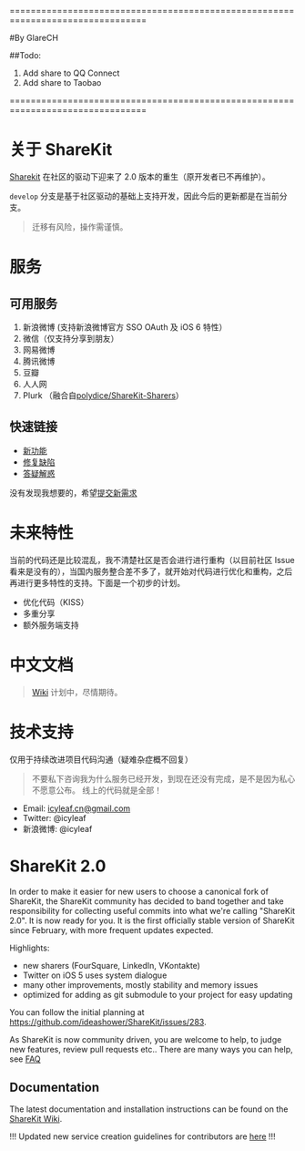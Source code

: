 ================================================================================

#By GlareCH

##Todo:

1. Add share to QQ Connect
1. Add share to Taobao


================================================================================
# 关于 ShareKit

[Sharekit](https://github.com/ShareKit/ShareKit) 在社区的驱动下迎来了 2.0 版本的重生（原开发者已不再维护）。

`develop` 分支是基于社区驱动的基础上支持开发，因此今后的更新都是在当前分支。

> 迁移有风险，操作需谨慎。

# 服务

## 可用服务

1. 新浪微博 (支持新浪微博官方 SSO OAuth 及 iOS 6 特性）
2. 微信（仅支持分享到朋友）
3. 网易微博
4. 腾讯微博
5. 豆瓣
6. 人人网
7. Plurk （融合自[polydice/ShareKit-Sharers](https://github.com/polydice/ShareKit-Sharers)）

## 快速链接

* [新功能](https://github.com/icyleaf/ShareKit/issues?labels=enhancement)
* [修复缺陷](https://github.com/icyleaf/ShareKit/issues?labels=bug)
* [答疑解惑](https://github.com/icyleaf/ShareKit/issues?labels=question)

没有发现我想要的，希望[提交新需求](https://github.com/icyleaf/ShareKit/issues/new)


# 未来特性

当前的代码还是比较混乱，我不清楚社区是否会进行进行重构（以目前社区 Issue 看来是没有的），当国内服务整合差不多了，就开始对代码进行优化和重构，之后再进行更多特性的支持。下面是一个初步的计划。

* 优化代码（KISS）
* 多重分享
* 额外服务端支持


# 中文文档

> [Wiki](https://github.com/icyleaf/ShareKit/wiki) 计划中，尽情期待。


# 技术支持

仅用于持续改进项目代码沟通（疑难杂症概不回复）

 > 不要私下咨询我为什么服务已经开发，到现在还没有完成，是不是因为私心不愿意公布。
 > 线上的代码就是全部！

* Email: icyleaf.cn@gmail.com
* Twitter: @icyleaf
* 新浪微博: @icyleaf


ShareKit 2.0
============

In order to make it easier for new users to choose a canonical fork of ShareKit, the ShareKit community has decided to band together and take responsibility for collecting useful commits into what we're calling "ShareKit 2.0". It is now ready for you. It is the first officially stable version of ShareKit since February, with more frequent updates expected.

Highlights:

* new sharers (FourSquare, LinkedIn, VKontakte)
* Twitter on iOS 5 uses system dialogue
* many other improvements, mostly stability and memory issues
* optimized for adding as git submodule to your project for easy updating

You can follow the initial planning at https://github.com/ideashower/ShareKit/issues/283.

As ShareKit is now community driven, you are welcome to help, to judge new features, review pull requests etc.. There are many ways you can help, see [FAQ](https://github.com/ShareKit/ShareKit/wiki/FAQ)

Documentation
-------------

The latest documentation and installation instructions can be found on the [ShareKit Wiki](https://github.com/ShareKit/ShareKit/wiki).

!!! Updated new service creation guidelines for contributors are [here](https://github.com/ShareKit/ShareKit/wiki/New-service-creator's-guidelines) !!!
